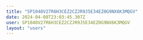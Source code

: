 ```yaml
---
title: "SP1048V27R6H3CEZ2CZJR9J5E34EZ0G9NX6K3MQGV"
date: 2024-04-08T23:03:45.307Z
user: SP1048V27R6H3CEZ2CZJR9J5E34EZ0G9NX6K3MQGV
layout: "users"
---
```

    
